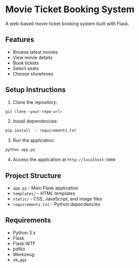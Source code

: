 # Movie Ticket Booking System

A web-based movie ticket booking system built with Flask.

## Features
- Browse latest movies
- View movie details
- Book tickets
- Select seats
- Choose showtimes

## Setup Instructions

1. Clone the repository:
```bash
git clone <your-repo-url>
```

2. Install dependencies:
```bash
pip install -r requirements.txt
```

3. Run the application:
```bash
python app.py
```

4. Access the application at `http://localhost:5000`

## Project Structure
- `app.py` - Main Flask application
- `templates/` - HTML templates
- `static/` - CSS, JavaScript, and image files
- `requirements.txt` - Python dependencies

## Requirements
- Python 3.x
- Flask
- Flask-WTF
- pdfkit
- Werkzeug
- vk_api 